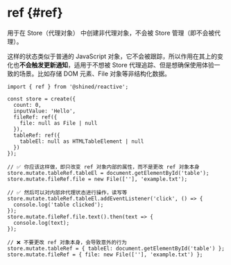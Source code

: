 # ref {#ref}

用于在 Store（代理对象） 中创建非代理对象，不会被 Store 管理（即不会被代理）。

这样的状态类似于普通的 JavaScript 对象，它不会被跟踪，所以作用在其上的变化也**不会触发更新通知**，适用于不想被 Store 代理追踪、但是想确保使用体验一致的场景。比如存储 DOM 元素、File 对象等非结构化数据。

```tsx
import { ref } from '@shined/reactive';

const store = create({ 
  count: 0,
  inputValue: 'Hello',
  fileRef: ref({
    file: null as File | null
  }),
  tableRef: ref({
    tableEl: null as HTMLTableElement | null
  })
});

// ✅ 你应该这样做，即只改变 ref 对象内部的属性，而不是更改 ref 对象本身
store.mutate.tableRef.tableEl = document.getElementById('table');
store.mutate.fileRef.file = new File([''], 'example.txt');

// ✅ 然后可以对内部非代理状态进行操作，读写等
store.mutate.tableRef.tableEl.addEventListener('click', () => {
  console.log('table clicked');
});
store.mutate.fileRef.file.text().then(text => {
  console.log(text);
});

// ❌ 不要更改 ref 对象本身，会导致意外的行为
store.mutate.tableRef = { tableEl: document.getElementById('table') };
store.mutate.fileRef = { file: new File([''], 'example.txt') };
```
